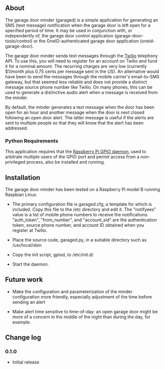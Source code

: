 ## About

The garage door minder (garaged) is a simple application for generating an SMS (text message) notification when the garage door is left open for a specified period of time. It may be used in conjunction with, or independently of, the garage door control application (garage-door-tools/control) or the OneID-authenticated garage door application (oneid-garage-door).

The garage door minder sends text messages through the [Twilio](https://www.twilio.com) telephony API. To use this, you will need to register for an account on Twilio and fund it for a nominal amount.  The recurring charges are very low (currently $1/month plus 0.75 cents per message sent in the US). An alternative would have been to send the messages through the mobile carrier's email-to-SMS gateway, but that seemed less reliable and does not provide a distinct message source phone number like Twilio.  On many phones, this can be used to generate a distinctive audio alert when a message is received from the minder.

By default, the minder generates a text message when the door has been open for an hour and another message when the door is next closed following an open door alert. The latter message is useful if the alerts are sent to multiple people so that they will know that the alert has been addressed.

### Python Requirements

This application requires that the [Raspberry Pi GPIO daemon](https://github.com/jimfenton/raspberry-gpio-daemon), used to arbitrate multiple users of the GPIO port and permit access from a non-privileged process, also be installed and running.

## Installation

The garage door minder has been tested on a Raspberry Pi model B running Raspbian Linux.

* The primary configuration file is garaged.cfg, a template for which is included. Copy this file to the /etc directory and edit it.  The "notifyees" value is a list of mobile phone numbers to receive the notifications.  "auth\_token", "from\_number", and "account_sid" are the authentication token, source phone number, and account ID obtained when you register at Twilio.

* Place the source code, garaged.py, in a suitable directory such as /usr/local/sbin

* Copy the init script, gpiod, to /etc/init.d/

* Start the daemon.

## Future work

* Make the configuration and parameterization of the minder configuration more friendly, especially adjustment of the time before sending an alert

* Make alert time sensitive to time-of-day: an open garage door might be more of a concern in the middle of the night than during the day, for example.

## Change log
### 0.1.0
* Initial release
